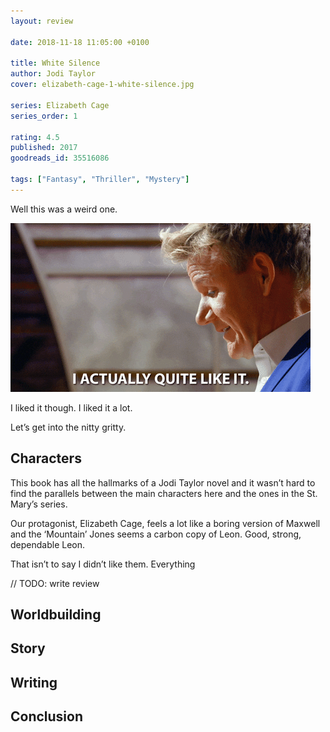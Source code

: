 ```yaml
---
layout: review

date: 2018-11-18 11:05:00 +0100

title: White Silence
author: Jodi Taylor
cover: elizabeth-cage-1-white-silence.jpg

series: Elizabeth Cage
series_order: 1

rating: 4.5
published: 2017
goodreads_id: 35516086

tags: ["Fantasy", "Thriller", "Mystery"]
---
```


Well this was a weird one.

<!--more-->

![I actually quite like it](/assets/content/I-actually-quite-like-it.gif)

I liked it though. I liked it a lot.

Let’s get into the nitty gritty.

## Characters

This book has all the hallmarks of a Jodi Taylor novel and it wasn’t hard to find the parallels between the main characters here and the ones in the St. Mary’s series.

Our protagonist, Elizabeth Cage, feels a lot like a boring version of Maxwell and the ‘Mountain’ Jones seems a carbon copy of Leon. Good, strong, dependable Leon.

That isn’t to say I didn’t like them. Everything

// TODO: write review

## Worldbuilding

## Story

## Writing

## Conclusion
